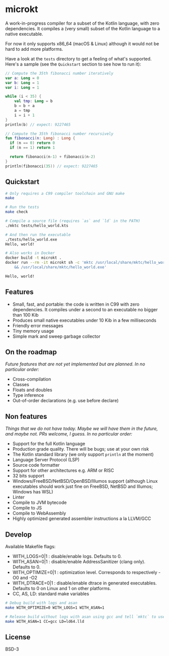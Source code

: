 # microkt

A work-in-progress compiler for a subset of the Kotlin language, with zero dependencies. It compiles a (very small) subset of the Kotlin language to a native executable.

For now it only supports x86_64 (macOS & Linux) although it would not be hard to add more platforms.

Have a look at the `tests` directory to get a feeling of what's supported. Here's a sample (see the `Quickstart` section to see how to run it):

```kotlin
// Compute the 35th fibonacci number iteratively
var a: Long = 0
var b: Long = 1
var i: Long = 1

while (i < 35) {
    val tmp: Long = b
    b = b + a
    a = tmp
    i = i + 1
}
println(b) // expect: 9227465

// Compute the 35th fibonacci number recursively
fun fibonacci(n: Long) : Long {
  if (n == 0) return 0
  if (n == 1) return 1

  return fibonacci(n-1) + fibonacci(n-2)
}
println(fibonacci(35)) // expect: 9227465
```

## Quickstart

```sh
# Only requires a C99 compiler toolchain and GNU make
make

# Run the tests
make check

# Compile a source file (requires `as` and `ld` in the PATH)
./mktc tests/hello_world.kts

# And then run the executable
./tests/hello_world.exe
Hello, world!

# Also works in Docker
docker build -t microkt .
docker run --rm -it microkt sh -c 'mktc /usr/local/share/mktc/hello_world.kts \
    && /usr/local/share/mktc/hello_world.exe'

Hello, world!
```

## Features

- Small, fast, and portable: the code is written in C99 with zero dependencies. It compiles under a second to an executable no bigger than 100 Kib
- Produces small native executables under 10 Kib in a few milliseconds
- Friendly error messages
- Tiny memory usage
- Simple mark and sweep garbage collector

## On the roadmap
*Future features that are not yet implemented but are planned. In no particular order:*

- Cross-compilation
- Classes
- Floats and doubles
- Type inference
- Out-of-order declarations (e.g. use before declare)

## Non features

*Things that we do not have today. Maybe we will have them in the future, and maybe not. PRs welcome, I guess. In no particular order:*

- Support for the full Kotlin language
- Production grade quality. There will be bugs; use at your own risk
- The Kotlin standard library (we only support `println` at the moment)
- Language Server Protocol (LSP)
- Source code formatter
- Support for other architectures e.g. ARM or RISC
- 32 bits support
- Windows/FreeBSD/NetBSD/OpenBSD/Illumos support (although Linux executables should work just fine on FreeBSD, NetBSD and Illumos; Windows has WSL)
- Linter
- Compile to JVM bytecode
- Compile to JS
- Compile to WebAssembly
- Highly optimized generated assembler instructions a la LLVM/GCC


## Develop

Available Makefile flags:
- WITH_LOGS=0|1 : disable/enable logs. Defaults to 0.
- WITH_ASAN=0|1 : disable/enable AddressSanitizer (clang only). Defaults to 0.
- WITH_OPTIMIZE=0|1 : optimization level. Corresponds to respectively -O0 and -O2
- WITH_DTRACE=0|1 : disable/enable dtrace in generated executables. Defaults to 0 on Linux and 1 on other platforms.
- CC, AS, LD: standard make variables

```sh
# Debug build with logs and asan
make WITH_OPTIMIZE=0 WITH_LOGS=1 WITH_ASAN=1

# Release build without logs with asan using gcc and tell `mktc` to use `lld` as linker
make WITH_ASAN=1 CC=gcc LD=ld64.lld
```

## License

BSD-3
